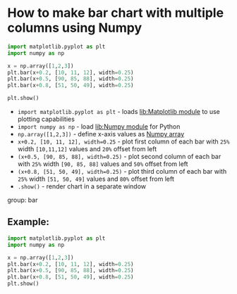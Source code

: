 # How to make bar chart with multiple columns using Numpy

```python
import matplotlib.pyplot as plt
import numpy as np

x = np.array([1,2,3])
plt.bar(x+0.2, [10, 11, 12], width=0.25)
plt.bar(x+0.5, [90, 85, 88], width=0.25)
plt.bar(x+0.8, [51, 50, 49], width=0.25)

plt.show()
```

- `import matplotlib.pyplot as plt` - loads [lib:Matplotlib module](python-matplotlib/how-to-install-matplotlib-python-lib-in-ubuntu-ubuntuversion) to use plotting capabilities
- `import numpy as np` - load [lib:Numpy module](/python-numpy/how-to-install-python-numpy-lib) for Python
- `np.array([1,2,3])` - define x-axis values as [Numpy array](/python-numpy/create-1-dimensional-array)
- `x+0.2, [10, 11, 12], width=0.25` - plot first column of each bar with `25%` width `[10,11,12]` values and `20%` offset from left
- `(x+0.5, [90, 85, 88], width=0.25)` - plot second column of each bar with `25%` width `[90, 85, 88]` values and `50%` offset from left
- `(x+0.8, [51, 50, 49], width=0.25)` - plot third column of each bar with `25%` width `[51, 50, 49]` values and `80%` offset from left
- `.show()` - render chart in a separate window

group: bar

## Example: 
```python
import matplotlib.pyplot as plt
import numpy as np

x = np.array([1,2,3])
plt.bar(x+0.2, [10, 11, 12], width=0.25)
plt.bar(x+0.5, [90, 85, 88], width=0.25)
plt.bar(x+0.8, [51, 50, 49], width=0.25)
plt.show()
```

